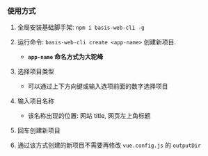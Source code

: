 ### 使用方式

1. 全局安装基础脚手架: `npm i basis-web-cli -g`

2. 运行命令: `basis-web-cli create <app-name>` 创建新项目.

    - **`app-name` 命名方式为大驼峰**

3. 选择项目类型

    - 可以通过上下方向键或输入选项前面的数字选择项目

4. 输入项目名称

    - 该名称出现的位置: 网站 title, 网页左上角标题

5. 回车创建新项目

6. 通过该方式创建的新项目不需要再修改 `vue.config.js` 的 `outputDir`
